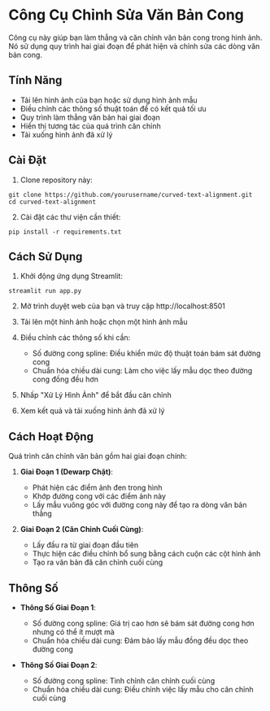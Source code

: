 # Công Cụ Chỉnh Sửa Văn Bản Cong

Công cụ này giúp bạn làm thẳng và căn chỉnh văn bản cong trong hình ảnh. Nó sử dụng quy trình hai giai đoạn để phát hiện và chỉnh sửa các dòng văn bản cong.

## Tính Năng

- Tải lên hình ảnh của bạn hoặc sử dụng hình ảnh mẫu
- Điều chỉnh các thông số thuật toán để có kết quả tối ưu
- Quy trình làm thẳng văn bản hai giai đoạn
- Hiển thị tương tác của quá trình căn chỉnh
- Tải xuống hình ảnh đã xử lý

## Cài Đặt

1. Clone repository này:
```
git clone https://github.com/yourusername/curved-text-alignment.git
cd curved-text-alignment
```

2. Cài đặt các thư viện cần thiết:
```
pip install -r requirements.txt
```

## Cách Sử Dụng

1. Khởi động ứng dụng Streamlit:
```
streamlit run app.py
```

2. Mở trình duyệt web của bạn và truy cập http://localhost:8501

3. Tải lên một hình ảnh hoặc chọn một hình ảnh mẫu

4. Điều chỉnh các thông số khi cần:
   - Số đường cong spline: Điều khiển mức độ thuật toán bám sát đường cong
   - Chuẩn hóa chiều dài cung: Làm cho việc lấy mẫu dọc theo đường cong đồng đều hơn

5. Nhấp "Xử Lý Hình Ảnh" để bắt đầu căn chỉnh

6. Xem kết quả và tải xuống hình ảnh đã xử lý

## Cách Hoạt Động

Quá trình căn chỉnh văn bản gồm hai giai đoạn chính:

1. **Giai Đoạn 1 (Dewarp Chặt)**:
   - Phát hiện các điểm ảnh đen trong hình
   - Khớp đường cong với các điểm ảnh này
   - Lấy mẫu vuông góc với đường cong này để tạo ra dòng văn bản thẳng

2. **Giai Đoạn 2 (Căn Chỉnh Cuối Cùng)**:
   - Lấy đầu ra từ giai đoạn đầu tiên
   - Thực hiện các điều chỉnh bổ sung bằng cách cuộn các cột hình ảnh
   - Tạo ra văn bản đã căn chỉnh cuối cùng

## Thông Số

- **Thông Số Giai Đoạn 1**:
  - Số đường cong spline: Giá trị cao hơn sẽ bám sát đường cong hơn nhưng có thể ít mượt mà
  - Chuẩn hóa chiều dài cung: Đảm bảo lấy mẫu đồng đều dọc theo đường cong

- **Thông Số Giai Đoạn 2**:
  - Số đường cong spline: Tinh chỉnh căn chỉnh cuối cùng
  - Chuẩn hóa chiều dài cung: Điều chỉnh việc lấy mẫu cho căn chỉnh cuối cùng
